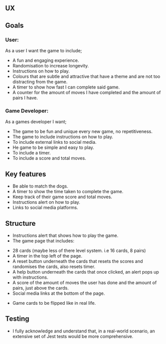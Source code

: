 ## UX

## Goals

### User:

As a user I want the game to include;

* A fun and engaging experience.
* Randomisation to increase longevity.
* Instructions on how to play.
* Colours that are subtle and attractive that have a theme and are not too distracting from the game.
* A timer to show how fast I can complete said game.
* A counter for the amount of moves I have completed and the amount of pairs I have.

### Game Developer:

As a games developer I want;

* The game to be fun and unique every new game, no repetitiveness.
* The game to include instructions on how to play.
* To include external links to social media.
* He game to be simple and easy to play.
* To include a timer.
* To include a score and total moves.

## Key features

* Be able to match the dogs.
* A timer to show the time taken to complete the game.
* Keep track of their game score and total moves.
* Instructions alert on how to play.
* Links to social media platforms.

## Structure

* Instructions alert that shows how to play the game.
* The game page that includes:
- 28 cards (maybe less of there level system. i.e 16 cards, 8 pairs)
- A timer in the top left of the page.
- A reset button underneath the cards that resets the scores and randomises the cards, also resets timer.
- A help button underneath the cards that once clicked, an alert pops up with instructions.
- A score of the amount of moves the user has done and the amount of pairs, just above the cards.
- Social media links at the bottom of the page.
* Game cards to be flipped like in real life.

## Testing

- I fully acknowledge and understand that, in a real-world scenario, an extensive set of Jest tests would be more comprehensive.